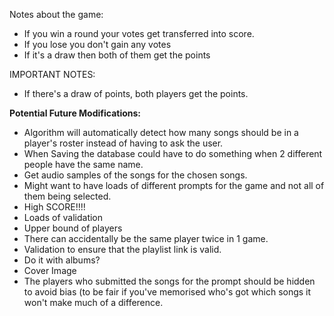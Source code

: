 Notes about the game:

- If you win a round your votes get transferred into score.
- If you lose you don't gain any votes
- If it's a draw then both of them get the points

IMPORTANT NOTES:

- If there's a draw of points, both players get the points.


**Potential Future Modifications:**

- Algorithm will automatically detect how many songs should be in a player's roster instead of having to ask the user.
- When Saving the database could have to do something when 2 different people have the same name.
- Get audio samples of the songs for the chosen songs.
- Might want to have loads of different prompts for the game and not all of them being selected.
- High SCORE!!!!
- Loads of validation
- Upper bound of players
- There can accidentally be the same player twice in 1 game.
- Validation to ensure that the playlist link is valid.
- Do it with albums?
- Cover Image
- The players who submitted the songs for the prompt should be hidden to avoid bias (to be fair if you've memorised who's got which songs it won't make much of a difference.